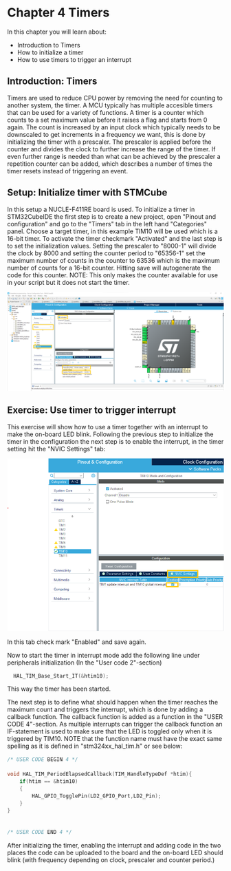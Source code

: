 # Chapter 4 Timers
In this chapter you will learn about:

- Introduction to Timers
- How to initialize a timer
- How to use timers to trigger an interrupt

## Introduction: Timers
Timers are used to reduce CPU power by removing the need for counting to another system, the timer. A MCU typically has multiple accesible timers that can be used for a variety of functions. A timer is a counter which counts to a set maximum value before it raises a flag and starts from 0 again. The count is increased by an input clock which typically needs to be downscaled to get increments in a frequency we want, this is done by initializing the timer with a prescaler. The prescaler is applied before the counter and divides the clock to further increase the range of the timer. If even further range is needed than what can be achieved by the prescaler a repetition counter can be added, which describes a number of times the timer resets instead of triggering an event.

## Setup: Initialize timer with STMCube
In this setup a NUCLE-F411RE board is used.
To initialize a timer in STM32CubeIDE the first step is to create a new project, open "Pinout and configuration" and go to the "Timers" tab in the left hand "Categories" panel.
Choose a target timer, in this example TIM10 will be used which is a 16-bit timer.
To activate the timer checkmark "Activated" and the last step is to set the initialization values. Setting the prescaler to "8000-1" will divide the clock by 8000 and setting the counter period to "65356-1" set the maximum number of counts in the counter to 63536 which is the maximum number of counts for a 16-bit counter.
Hitting save will autogenerate the code for this counter. NOTE: This only makes the counter available for use in your script but it does not start the timer.

<p align="center">
    <img src = "Initialize_timers.png", width="800">
</p>


## Exercise: Use timer to trigger interrupt
This exercise will show how to use a timer together with an interrupt to make the on-board LED blink. Following the previous step to initialize the timer in the configuration the next step is to enable the interrupt, in the timer setting hit the "NVIC Settings" tab:
<p align="center">
    <img src = "activateNVIC.png", width="800">
</p>
In this tab check mark "Enabled" and save again.

Now to start the timer in interrupt mode add the following line under peripherals initialization (In the "User code 2"-section) 
```c
  HAL_TIM_Base_Start_IT(&htim10);
```
This way the timer has been started.

The next step is to define what should happen when the timer reaches the maximum count and triggers the interrupt, which is done by adding a callback function.
The callback function is added as a function in the "USER CODE 4"-section. As multiple interrupts can trigger the callback function an IF-statement is used to make sure that the LED  is toggled only when it is triggered by TIM10. NOTE that the function name must have the exact same spelling as it is defined in "stm324xx_hal_tim.h" or see below:

```c
/* USER CODE BEGIN 4 */

void HAL_TIM_PeriodElapsedCallback(TIM_HandleTypeDef *htim){
	if(htim == &htim10)
	{
		HAL_GPIO_TogglePin(LD2_GPIO_Port,LD2_Pin);
	}
}


/* USER CODE END 4 */
```

After initializing the timer, enabling the interrupt and adding code in the two places the code can be uploaded to the board and the on-board LED should blink (with frequency depending on clock, prescaler and counter period.)